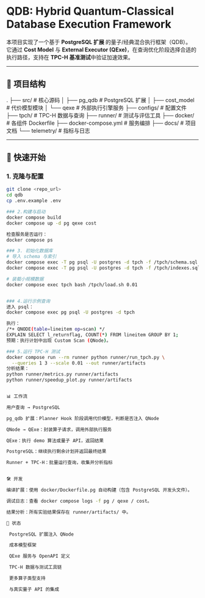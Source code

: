 # QDB: Hybrid Quantum-Classical Database Execution Framework

本项目实现了一个基于 **PostgreSQL 扩展** 的量子/经典混合执行框架（QDB）。  
它通过 **Cost Model** 与 **External Executor (QExe)**，在查询优化阶段选择合适的执行路径，支持在 **TPC-H 基准测试**中验证加速效果。

---

## 📂 项目结构

.
├── src/ # 核心源码
│ ├── pg_qdb # PostgreSQL 扩展
│ ├── cost_model # 代价模型模块
│ └── qexe # 外部执行引擎服务
├── configs/ # 配置文件
├── tpch/ # TPC-H 数据与查询
├── runner/ # 测试与评估工具
├── docker/ # 各组件 Dockerfile
├── docker-compose.yml # 服务编排
├── docs/ # 项目文档
└── telemetry/ # 指标与日志




---

## 🚀 快速开始

### 1. 克隆与配置
```bash
git clone <repo_url>
cd qdb
cp .env.example .env

### 2.构建与启动
docker compose build
docker compose up -d pg qexe cost

检查服务是否运行：
docker compose ps

### 3. 初始化数据库
# 导入 schema 与索引
docker compose exec -T pg psql -U postgres -d tpch -f /tpch/schema.sql
docker compose exec -T pg psql -U postgres -d tpch -f /tpch/indexes.sql

# 装载小规模数据
docker compose exec tpch bash /tpch/load.sh 0.01


### 4.运行示例查询
进入 psql：
docker compose exec pg psql -U postgres -d tpch

执行：
/*+ QNODE(table=lineitem op=scan) */
EXPLAIN SELECT l_returnflag, COUNT(*) FROM lineitem GROUP BY 1;
预期：执行计划中出现 Custom Scan (QNode)。

### 5.运行 TPC-H 测试
docker compose run --rm runner python runner/run_tpch.py \
  --queries 1 3 --scale 0.01 --out runner/artifacts
分析结果：
python runner/metrics.py runner/artifacts
python runner/speedup_plot.py runner/artifacts


📊 工作流

用户查询 → PostgreSQL

pg_qdb 扩展：Planner Hook 阶段调用代价模型，判断是否注入 QNode

QNode → QExe：封装算子请求，调用外部执行服务

QExe：执行 demo 算法或量子 API，返回结果

PostgreSQL：继续执行剩余计划并返回最终结果

Runner + TPC-H：批量运行查询，收集并分析指标


🛠 开发

编译扩展：使用 docker/Dockerfile.pg 自动构建（包含 PostgreSQL 开发头文件）。

调试日志：查看 docker compose logs -f pg / qexe / cost。

结果分析：所有实验结果保存在 runner/artifacts/ 中。

📌 状态

 PostgreSQL 扩展注入 QNode

 成本模型框架

 QExe 服务与 OpenAPI 定义

 TPC-H 数据与测试工具链

 更多算子类型支持

 与真实量子 API 的集成